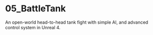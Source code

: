 # 05_BattleTank
An open-world head-to-head tank fight with simple AI, and advanced control system in Unreal 4.
